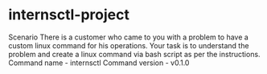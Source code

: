 # internsctl-project
Scenario There is a customer who came to you with a problem to have a custom linux command for his operations. Your task is to understand the problem and create a linux command via bash script as per the instructions. Command name - internsctl Command version - v0.1.0
